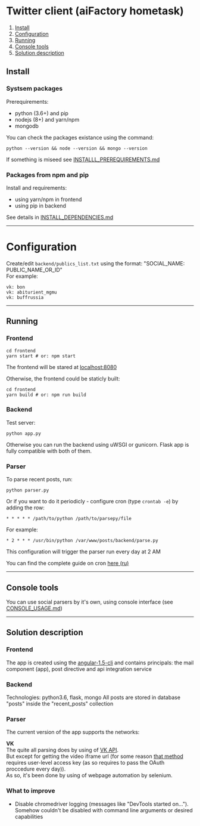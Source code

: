 # Twitter client (aiFactory hometask) 

1. [Install](#Install)
2. [Configuration](#Configuration)
3. [Running](#Running)
4. [Console tools](#Console-tools)
4. [Solution description](#Solution-description)

## Install 

### Systsem packages

Prerequirements:
* python (3.6+) and pip 
* nodejs (8+) and yarn/npm  
* mongodb

You can check the packages existance using the command:
```
python --version && node --version && mongo --version
```

If something is miseed see [INSTALLL_PREREQUIREMENTS.md](INSTALL_PREREQUIREMENTS.md)

### Packages from npm and pip

Install and requirements:
* using yarn/npm in frontend 
* using pip in backend

See details in [INSTALL_DEPENDENCIES.md](INSTALL_DEPENDENCIES.md)

--- 

# Configuration

Create/edit `backend/publics_list.txt` using the format: "SOCIAL_NAME: PUBLIC_NAME_OR_ID"  
For example:  
```
vk: bon
vk: abiturient_mgmu
vk: buffrussia
```

---

## Running

### Frontend

```
cd frontend  
yarn start # or: npm start
```

The frontend will be stared at [localhost:8080](http://localhost:8080)

Otherwise, the frontend could be staticly built:
```
cd frontend
yarn build # or: npm run build
```

### Backend
Test server:
```
python app.py
```

Otherwise you can run the backend using uWSGI or gunicorn. Flask app is fully compatible with both of them.

### Parser
To parse recent posts, run:
```
python parser.py
```

Or if you want to do it periodicly - configure cron (type `crontab -e`) by adding the row:
```
* * * * * /path/to/python /path/to/parsepy/file
```

For example:
```
* 2 * * * /usr/bin/python /var/www/posts/backend/parse.py
```
This configuration will trigger the parser run every day at 2 AM

You can find the complete guide on cron [here (ru)](https://www.shellhacks.com/ru/crontab-format-cron-job-examples-linux/)

---

## Console tools

You can use social parsers by it's own, using console interface (see [CONSOLE_USAGE.md](CONSOLE_USAGE.md))

---

## Solution description

### Frontend

The app is created using the [angular-1.5-cli](https://www.npmjs.com/package/angular-1.5-cli) and contains principals: the mail component (app), post directive and api integration service  

### Backend

Technologies: python3.6, flask, mongo
All posts are stored in database "posts" inside the "recent_posts" collection

### Parser

The current version of the app supports the networks: 

**VK**   
The quite all parsing does by using of [VK API](https://vk.com/dev/manuals).  
But except for getting the video iframe url (for some reason [that method](https://vk.com/dev/video.get) requires user-level access key (as so requires to pass the OAuth proccedure every day)).  
As so, it's been done by using of webpage automation by selenium.   

### What to improve

* Disable chromedriver logging (messages like "DevTools started on..."). Somehow couldn't be disabled with command line arguments or desired capabilities